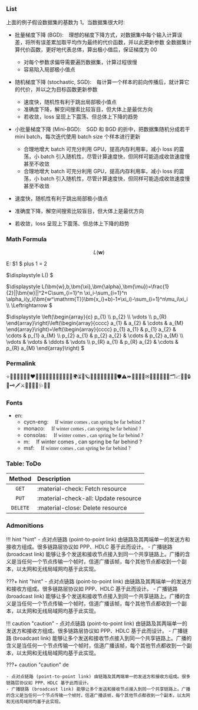 <font class="generalcy">

### List

上面的例子假设数据集的基数为 1。当数据集很大时:

- 批量梯度下降 (BGD): 理想的梯度下降方式，对数据集中每个输入计算误差，将所有误差累加取平均作为最终的代价函数，并以此更新参数
全数据集计算代价函数，更好地代表总体，算出极小值后，保证梯度为 00
    - 对每个参数求偏导需要遍历数据集，计算过程很慢
    - 容易陷入局部极小值点
- 随机梯度下降 (stochastic, SGD): 每计算一个样本的前向传播后，就计算它的代价，并以之为目标函数更新参数
    - 速度快，随机性有利于跳出局部极小值点
    - 准确度下降，解空间搜索比较盲目，但大体上是最优方向
    - 若收敛，loss 呈现上下震荡、但总体上下降的趋势
- 小批量梯度下降 (Mini-BGD): SGD 和 BGD 的折中，把数据集随机分成若干 mini batch，每次迭代使用 batch size 个样本进行更新
    - 合理地增大 batch 可充分利用 GPU，提高内存利用率，减小 loss 的震荡，小 batch 引入随机性，尽管计算速度快，但同样可能造成收敛速度慢甚至不收敛
    - 合理地增大 batch 可充分利用 GPU，提高内存利用率，减小 loss 的震荡，小 batch 引入随机性，尽管计算速度快，但同样可能造成收敛速度慢甚至不收敛

- 速度快，随机性有利于跳出局部极小值点
- 准确度下降，解空间搜索比较盲目，但大体上是最优方向
- 若收敛，loss 呈现上下震荡、但总体上下降的趋势

### Math Formula

$$
L(\bm{w})
$$

E: $1 $ plus $1$ $=$ $2$

$\displaystyle L() $

$\displaystyle
L(\bm{w},b,\bm{\xi},\bm{\alpha},\bm{\mu})=\frac{1}{2}||\bm{w}||^2+C\sum_{i=1}^n \xi_i-\sum_{i=1}^n \alpha_i(y_i(\bm{w^\mathrm{T}}\bm{x_i}+b)-1+\xi_i)-\sum_{i=1}^n\mu_i\xi_i \\\\
\Leftrightarrow
$

$\displaystyle
\left(\begin{array}{c}
p_{1} \\\\
p_{2} \\\\
\vdots \\\\
p_{R}
\end{array}\right)\left(\begin{array}{cccc}
a_{1} & a_{2} & \cdots & a_{M}
\end{array}\right)=\left(\begin{array}{cccc}
p_{1} a_{1} & p_{1} a_{2} & \cdots & p_{1} a_{M} \\\\
p_{2} a_{1} & p_{2} a_{2} & \cdots & p_{2} a_{M} \\\\
\vdots & \vdots & \ddots & \vdots \\\\
p_{R} a_{1} & p_{R} a_{2} & \cdots & p_{R} a_{M}
\end{array}\right)
$

### Permalink

⭐🤯🥳🧐😈🤖👾❤️‍🔥💯💤🌺🌸💮🌼🍑🍄🌐🧭🌍⏳🌟🪐🌠🌌🎆🎇🏅🎼🎵🎶🛡⚠⏩🔆🏁🚩🔖✉📒📖📔📙📕📑🗂📈📌📎🔒🔑🗝🗡⚔🔫🔭📡🧬🩺💠🔘

### Fonts

- en:
    - cycn-eng:&emsp; <font face="cycn-eng">If winter comes , can spring be far behind ?</font>
    - monaco:&emsp; <font face="Monaco">If winter comes , can spring be far behind ?</font>
    - consolas:&emsp; <font face="Consolas">If winter comes , can spring be far behind ?</font>
    - m:&emsp; <mag>If winter comes , can spring be far behind ?</mag>
    - msf:&emsp; <font face="msf">If winter comes , can spring be far behind ?</font>



### Table: ToDo


| Method      | Description                          |
| :---------: | :---------------------------------- |
| `GET`       | :material-check:     Fetch resource  |
| `PUT`       | :material-check-all: Update resource |
| `DELETE`    | :material-close:     Delete resource |


### Admonitions

!!! hint "hint"
    - 点对点链路 (point-to-point link) 由链路及其两端单一的发送方和接收方组成。很多链路层协议如 PPP、HDLC 基于此而设计。
    - 广播链路 (broadcast link) 能够让多个发送和接收节点接入到同一个共享链路上。广播的含义是当任何一个节点传输一个帧时，信道广播该帧，每个其他节点都收到一个副本，以太网和无线局域网均基于此实现。

???+ hint "hint"
    - 点对点链路 (point-to-point link) 由链路及其两端单一的发送方和接收方组成。很多链路层协议如 PPP、HDLC 基于此而设计。
    - 广播链路 (broadcast link) 能够让多个发送和接收节点接入到同一个共享链路上。广播的含义是当任何一个节点传输一个帧时，信道广播该帧，每个其他节点都收到一个副本，以太网和无线局域网均基于此实现。

!!! caution "caution"
    - 点对点链路 (point-to-point link) 由链路及其两端单一的发送方和接收方组成。很多链路层协议如 PPP、HDLC 基于此而设计。
    - 广播链路 (broadcast link) 能够让多个发送和接收节点接入到同一个共享链路上。广播的含义是当任何一个节点传输一个帧时，信道广播该帧，每个其他节点都收到一个副本，以太网和无线局域网均基于此实现。

???+ caution "caution"
    de

    - 点对点链路 (point-to-point link) 由链路及其两端单一的发送方和接收方组成。很多链路层协议如 PPP、HDLC 基于此而设计。
    - 广播链路 (broadcast link) 能够让多个发送和接收节点接入到同一个共享链路上。广播的含义是当任何一个节点传输一个帧时，信道广播该帧，每个其他节点都收到一个副本，以太网和无线局域网均基于此实现。


</font>
